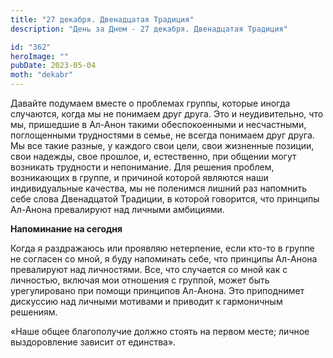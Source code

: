 ```yaml
---
title: "27 декабря. Двенадцатая Традиция"
description: "День за Днем - 27 декабря. Двенадцатая Традиция"

id: "362"
heroImage: ""
pubDate: 2023-05-04
moth: "dekabr"
---
```


Давайте подумаем вместе о проблемах группы, которые иногда случаются, когда мы
не понимаем друг друга. Это и неудивительно, что мы, пришедшие в Ал-Анон
такими обеспокоенными и несчастными, поглощенными трудностями в семье, не
всегда понимаем друг друга. Мы все такие разные, у каждого свои цели, свои
жизненные позиции, свои надежды, свое прошлое, и, естественно, при общении
могут возникать трудности и непонимание. Для решения проблем, возникающих в
группе, и причиной которой являются наши индивидуальные качества, мы не
поленимся лишний раз напомнить себе слова Двенадцатой Традиции, в которой
говорится, что принципы Ал-Анона превалируют над личными амбициями.

**Напоминание на сегодня**

Когда я раздражаюсь или проявляю нетерпение, если кто-то в группе не согласен
со мной, я буду напоминать себе, что принципы Ал-Анона превалируют над
личностями. Все, что случается со мной как с личностью, включая мои отношения
с группой, может быть урегулировано при помощи принципов Ал-Анона. Это
приподнимет дискуссию над личными мотивами и приводит к гармоничным решениям.

«Наше общее благополучие должно стоять на первом месте; личное выздоровление
зависит от единства».
